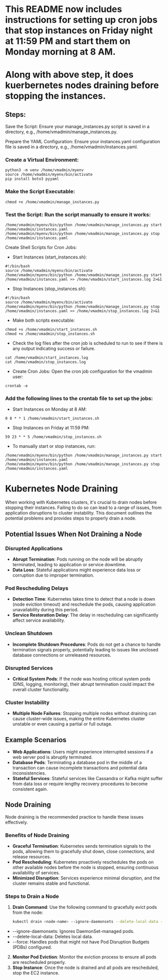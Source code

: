 # This README now includes instructions for setting up cron jobs that stop instances on Friday night at 11:59 PM and start them on Monday morning at 8 AM.
# Along with above step, it does kuerbernetes nodes draining before stopping the instances.

## Steps:
Save the Script: Ensure your manage_instances.py script is saved in a directory, e.g., /home/vmadmin/manage_instances.py.

Prepare the YAML Configuration: Ensure your instances.yaml configuration file is saved in a directory, e.g., /home/vmadmin/instances.yaml.

### Create a Virtual Environment:

```
python3 -m venv /home/vmadmin/myenv
source /home/vmadmin/myenv/bin/activate
pip install boto3 pyyaml
```
### Make the Script Executable:
```
chmod +x /home/vmadmin/manage_instances.py
```

### Test the Script: Run the script manually to ensure it works:
```
/home/vmadmin/myenv/bin/python /home/vmadmin/manage_instances.py start /home/vmadmin/instances.yaml
/home/vmadmin/myenv/bin/python /home/vmadmin/manage_instances.py stop /home/vmadmin/instances.yaml
```

Create Shell Scripts for Cron Jobs:

- Start Instances (start_instances.sh):
```
#!/bin/bash
source /home/vmadmin/myenv/bin/activate
/home/vmadmin/myenv/bin/python /home/vmadmin/manage_instances.py start /home/vmadmin/instances.yaml >> /home/vmadmin/start_instances.log 2>&1
```

- Stop Instances (stop_instances.sh):
```
#!/bin/bash
source /home/vmadmin/myenv/bin/activate
/home/vmadmin/myenv/bin/python /home/vmadmin/manage_instances.py stop /home/vmadmin/instances.yaml >> /home/vmadmin/stop_instances.log 2>&1
```

- Make both scripts executable:
```
chmod +x /home/vmadmin/start_instances.sh
chmod +x /home/vmadmin/stop_instances.sh
```

- Check the log files after the cron job is scheduled to run to see if there is any output indicating success or failure.
```
cat /home/vmadmin/start_instances.log
cat /home/vmadmin/stop_instances.log
```

- Create Cron Jobs: Open the cron job configuration for the vmadmin user:
```
crontab -e
```

### Add the following lines to the crontab file to set up the jobs:

- Start Instances on Monday at 8 AM:
```
0 8 * * 1 /home/vmadmin/start_instances.sh
```
- Stop Instances on Friday at 11:59 PM:
```
59 23 * * 5 /home/vmadmin/stop_instances.sh
```

- To manually start or stop instances, run:
```
/home/vmadmin/myenv/bin/python /home/vmadmin/manage_instances.py start /home/vmadmin/instances.yaml
/home/vmadmin/myenv/bin/python /home/vmadmin/manage_instances.py stop /home/vmadmin/instances.yaml
```



# Kubernetes Node Draining

When working with Kubernetes clusters, it's crucial to drain nodes before stopping their instances. Failing to do so can lead to a range of issues, from application disruptions to cluster instability. This document outlines the potential problems and provides steps to properly drain a node.

## Potential Issues When Not Draining a Node

### Disrupted Applications
- **Abrupt Termination**: Pods running on the node will be abruptly terminated, leading to application or service downtime.
- **Data Loss**: Stateful applications might experience data loss or corruption due to improper termination.

### Pod Rescheduling Delays
- **Detection Time**: Kubernetes takes time to detect that a node is down (node eviction timeout) and reschedule the pods, causing application unavailability during this period.
- **Service Restoration Delay**: The delay in rescheduling can significantly affect service availability.

### Unclean Shutdown
- **Incomplete Shutdown Procedures**: Pods do not get a chance to handle termination signals properly, potentially leading to issues like unclosed database connections or unreleased resources.

### Disrupted Services
- **Critical System Pods**: If the node was hosting critical system pods (DNS, logging, monitoring), their abrupt termination could impact the overall cluster functionality.

### Cluster Instability
- **Multiple Node Failures**: Stopping multiple nodes without draining can cause cluster-wide issues, making the entire Kubernetes cluster unstable or even causing a partial or full outage.

## Example Scenarios
- **Web Applications**: Users might experience interrupted sessions if a web server pod is abruptly terminated.
- **Database Pods**: Terminating a database pod in the middle of a transaction can cause incomplete transactions and potential data inconsistencies.
- **Stateful Services**: Stateful services like Cassandra or Kafka might suffer from data loss or require lengthy recovery procedures to become consistent again.

## Node Draining
Node draining is the recommended practice to handle these issues effectively. 

### Benefits of Node Draining
- **Graceful Termination**: Kubernetes sends termination signals to the pods, allowing them to gracefully shut down, close connections, and release resources.
- **Pod Rescheduling**: Kubernetes proactively reschedules the pods on other available nodes before the node is stopped, ensuring continuous availability of services.
- **Minimized Disruption**: Services experience minimal disruption, and the cluster remains stable and functional.

### Steps to Drain a Node
1. **Drain Command**:
   Use the following command to gracefully evict pods from the node:
   ```sh
   kubectl drain <node-name> --ignore-daemonsets --delete-local-data --force
   ```
 - --ignore-daemonsets: Ignores DaemonSet-managed pods.
 - --delete-local-data: Deletes local data.
 - --force: Handles pods that might not have Pod Disruption Budgets (PDBs) configured.
2. **Monitor Pod Eviction**: Monitor the eviction process to ensure all pods are rescheduled properly.
3. **Stop Instance**: Once the node is drained and all pods are rescheduled, stop the EC2 instance.
